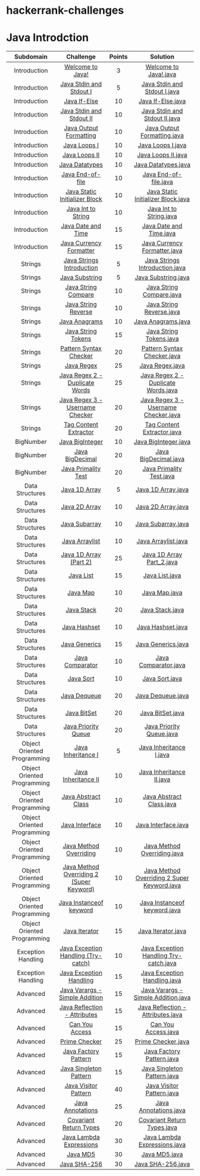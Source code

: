 # hackerrank-challenges

# Java Introdction

|          Subdomain          |                                                         Challenge                                                        | Points |                                                                                         Solution                                                                                        |
|:---------------------------:|:------------------------------------------------------------------------------------------------------------------------:|:------:|:---------------------------------------------------------------------------------------------------------------------------------------------------------------------------------------:|
|         Introduction        | [Welcome to Java!](https://www.hackerrank.com/challenges/welcome-to-java)                                                |    3   | [Welcome to Java!.java](https://github.com/cengizhankarabel/hackerrank-challenges/tree/master/src/Welcome_To_Java)                                                  |
|         Introduction        | [Java Stdin and Stdout I](https://www.hackerrank.com/challenges/java-stdin-and-stdout-1)                                 |    5   | [Java Stdin and Stdout I.java](https://github.com/cengizhankarabel/hackerrank-challenges/tree/master/src/Java_Stdin_and_Stdout_I)                                       |
|         Introduction        | [Java If-Else](https://www.hackerrank.com/challenges/java-if-else)                                                       |   10   | [Java If-Else.java](https://https://github.com/cengizhankarabel/hackerrank-challenges/tree/master/src/Java_If_Else)                                                        |
|         Introduction        | [Java Stdin and Stdout II](https://www.hackerrank.com/challenges/java-stdin-stdout)                                      |   10   | [Java Stdin and Stdout II.java](https://github.com/cengizhankarabel/hackerrank-challenges/tree/master/src/Java_Stdin_and_Stdout_II)                                      |
|         Introduction        | [Java Output Formatting](https://www.hackerrank.com/challenges/java-output-formatting)                                   |   10   | [Java Output Formatting.java](https://github.com/cengizhankarabel/hackerrank-challenges/tree/master/src/Java_Output_Formatting)                                            |
|         Introduction        | [Java Loops I](https://www.hackerrank.com/challenges/java-loops-i)                                                       |   10   | [Java Loops I.java](https://github.com/cengizhankarabel/hackerrank-challenges/tree/master/src/Java_Loops_I)                                                      |
|         Introduction        | [Java Loops II](https://www.hackerrank.com/challenges/java-loops)                                                        |   10   | [Java Loops II.java](https://github.com/cengizhankarabel/hackerrank-challenges/tree/master/src/Java_Loops_II)                                                     |
|         Introduction        | [Java Datatypes](https://www.hackerrank.com/challenges/java-datatypes)                                                   |   10   | [Java Datatypes.java](https://github.com/cengizhankarabel/hackerrank-challenges/tree/master/src/Java_Datatypes)                                                      |
|         Introduction        | [Java End-of-file](https://www.hackerrank.com/challenges/java-end-of-file)                                               |   10   | [Java End-of-file.java](https://github.com/cengizhankarabel/hackerrank-challenges/tree/master/src/Java_End_Of_File)                                                    |
|         Introduction        | [Java Static Initializer Block](https://www.hackerrank.com/challenges/java-static-initializer-block)                     |   10   | [Java Static Initializer Block.java](https://github.com/cengizhankarabel/hackerrank-challenges/tree/master/src/Java_Static_Initializer_Block)                                   |
|         Introduction        | [Java Int to String](https://www.hackerrank.com/challenges/java-int-to-string)                                           |   10   | [Java Int to String.java](https://github.com/cengizhankarabel/hackerrank-challenges/tree/master/src/JavaIntToString)                                              |
|         Introduction        | [Java Date and Time](https://www.hackerrank.com/challenges/java-date-and-time)                                           |   15   | [Java Date and Time.java](https://github.com/cengizhankarabel/hackerrank-challenges/tree/master/src/Java_Date_And_Time)                                              |
|         Introduction        | [Java Currency Formatter](https://www.hackerrank.com/challenges/java-currency-formatter)                                 |   15   | [Java Currency Formatter.java](https://github.com/cengizhankarabel/hackerrank-challenges/tree/master/src/Java_Currency_Formatter)                                           |
|           Strings           | [Java Strings Introduction](https://www.hackerrank.com/challenges/java-strings-introduction)                             |    5   | [Java Strings Introduction.java](https://github.com/cengizhankarabel/hackerrank-challenges/tree/master/src/Java_Strings_Introduction)                                              |
|           Strings           | [Java Substring](https://www.hackerrank.com/challenges/java-substring)                                                   |    5   | [Java Substring.java](https://github.com/cengizhankarabel/hackerrank-challenges/tree/master/src/Java_Substring)                                                           |
|           Strings           | [Java String Compare](https://www.hackerrank.com/challenges/java-string-compare)                                         |   10   | [Java String Compare.java](https://github.com/cengizhankarabel/hackerrank-challenges/tree/master/src/Java_Substring_Comparisons)                                                    |
|           Strings           | [Java String Reverse](https://www.hackerrank.com/challenges/java-string-reverse)                                         |   10   | [Java String Reverse.java](https://github.com/cengizhankarabel/hackerrank-challenges/tree/master/src/Java_String_Reverse)                                                    |
|           Strings           | [Java Anagrams](https://www.hackerrank.com/challenges/java-anagrams)                                                     |   10   | [Java Anagrams.java](https://github.com/cengizhankarabel/hackerrank-challenges/tree/master/src/Java_Anagrams)                                                            |
|           Strings           | [Java String Tokens](https://www.hackerrank.com/challenges/java-string-tokens)                                           |   15   | [Java String Tokens.java](https://github.com/cengizhankarabel/hackerrank-challenges/tree/master/src/Java_String_Tokens)                                                     |
|           Strings           | [Pattern Syntax Checker](https://www.hackerrank.com/challenges/pattern-syntax-checker)                                   |   20   | [Pattern Syntax Checker.java](https://github.com/cengizhankarabel/hackerrank-challenges/tree/master/src/Pattern_Syntax_Checker)                                                 |
|           Strings           | [Java Regex](https://www.hackerrank.com/challenges/java-regex)                                                           |   25   | [Java Regex.java](https://github.com/cengizhankarabel/hackerrank-challenges/tree/master/src/Java_Regex)                                                               |
|           Strings           | [Java Regex 2 - Duplicate Words](https://www.hackerrank.com/challenges/duplicate-word)                                   |   25   | [Java Regex 2 - Duplicate Words.java](https://github.com/cengizhankarabel/hackerrank-challenges/tree/master/src/Java_Regex_2_Duplicate_Words)                                   |
|           Strings           | [Java Regex 3 - Username Checker](https://www.hackerrank.com/challenges/valid-username-checker)                          |   20   | [Java Regex 3 - Username Checker.java](https://github.com/cengizhankarabel/hackerrank-challenges/tree/master/src/Valid_Username_Regular_Expression)                                  |
|           Strings           | [Tag Content Extractor](https://www.hackerrank.com/challenges/tag-content-extractor)                                     |   20   | [Tag Content Extractor.java](https://github.com/cengizhankarabel/hackerrank-challenges/tree/master/src/Tag_Content_Extractor)                                                  |
|          BigNumber          | [Java BigInteger](https://www.hackerrank.com/challenges/java-biginteger)                                                 |   10   | [Java BigInteger.java](https://github.com/cengizhankarabel/hackerrank-challenges/tree/master/src/Java_BigInteger)                                                        |
|          BigNumber          | [Java BigDecimal](https://www.hackerrank.com/challenges/java-bigdecimal)                                                 |   20   | [Java BigDecimal.java](https://github.com/cengizhankarabel/hackerrank-challenges/tree/master/src/Java_BigDecimal)                                                        |
|          BigNumber          | [Java Primality Test](https://www.hackerrank.com/challenges/java-primality-test)                                         |   20   | [Java Primality Test.java](https://github.com/cengizhankarabel/hackerrank-challenges/tree/master/src/Java_Primality_Test)                                                  |
|       Data Structures       | [Java 1D Array](https://www.hackerrank.com/challenges/java-1d-array-introduction)                                        |    5   | [Java 1D Array.java](https://github.com/cengizhankarabel/hackerrank-challenges/tree/master/src/Java_1D_Array)                                                |
|       Data Structures       | [Java 2D Array](https://www.hackerrank.com/challenges/java-2d-array)                                                     |   10   | [Java 2D Array.java](https://github.com/cengizhankarabel/hackerrank-challenges/tree/master/src/Java_2D_Array)                                                |
|       Data Structures       | [Java Subarray](https://www.hackerrank.com/challenges/java-negative-subarray)                                            |   10   | [Java Subarray.java](https://github.com/cengizhankarabel/hackerrank-challenges/tree/master/src/Java_Subarray)                                                  |
|       Data Structures       | [Java Arraylist](https://www.hackerrank.com/challenges/java-arraylist)                                                   |   10   | [Java Arraylist.java](https://github.com/cengizhankarabel/hackerrank-challenges/tree/master/src/Java_Arraylist)                                                 |
|       Data Structures       | [Java 1D Array (Part 2)](https://www.hackerrank.com/challenges/java-1d-array)                                            |   25   | [Java 1D Array Part_2.java](https://github.com/cengizhankarabel/hackerrank-challenges/tree/master/src/Java_1D_Array_Part_2)                                   |
|       Data Structures       | [Java List](https://www.hackerrank.com/challenges/java-list)                                                             |   15   | [Java List.java](https://github.com/cengizhankarabel/hackerrank-challenges/tree/master/src/Java_List)                                                      |
|       Data Structures       | [Java Map](https://www.hackerrank.com/challenges/phone-book)                                                             |   10   | [Java Map.java](https://github.com/cengizhankarabel/hackerrank-challenges/tree/master/src/Java_Map)                                                       |
|       Data Structures       | [Java Stack](https://www.hackerrank.com/challenges/java-stack)                                                           |   20   | [Java Stack.java](https://github.com/cengizhankarabel/hackerrank-challenges/tree/master/src/Java_Stack)                                                     |
|       Data Structures       | [Java Hashset](https://www.hackerrank.com/challenges/java-hashset)                                                       |   10   | [Java Hashset.java](https://github.com/cengizhankarabel/hackerrank-challenges/tree/master/src/Java_Hashset)                                                   |
|       Data Structures       | [Java Generics](https://www.hackerrank.com/challenges/java-generics)                                                     |   15   | [Java Generics.java](https://github.com/cengizhankarabel/hackerrank-challenges/tree/master/src/Java_Generics)                                                  |
|       Data Structures       | [Java Comparator](https://www.hackerrank.com/challenges/java-comparator)                                                 |   10   | [Java Comparator.java](https://github.com/cengizhankarabel/hackerrank-challenges/tree/master/src/Java_Comparator)                                                |
|       Data Structures       | [Java Sort](https://www.hackerrank.com/challenges/java-sort)                                                             |   10   | [Java Sort.java](https://github.com/cengizhankarabel/hackerrank-challenges/tree/master/src/Java_Sort)                                                      |
|       Data Structures       | [Java Dequeue](https://www.hackerrank.com/challenges/java-dequeue)                                                       |   20   | [Java Dequeue.java](https://github.com/cengizhankarabel/hackerrank-challenges/tree/master/src/Java_Dequeue)                                                   |
|       Data Structures       | [Java BitSet](https://www.hackerrank.com/challenges/java-bitset)                                                         |   20   | [Java BitSet.java](https://github.com/cengizhankarabel/hackerrank-challenges/tree/master/src/Java_BitSet)                                                    |
|       Data Structures       | [Java Priority Queue](https://www.hackerrank.com/challenges/java-priority-queue)                                         |   20   | [Java Priority Queue.java](https://github.com/cengizhankarabel/hackerrank-challenges/tree/master/src/Java_Priority_Queue)                                          |
| Object Oriented Programming | [Java Inheritance I](https://www.hackerrank.com/challenges/java-inheritance-1)                                           |    5   | [Java Inheritance I.java](https://github.com/cengizhankarabel/hackerrank-challenges/tree/master/src/Java_Inheritance_I)                             |
| Object Oriented Programming | [Java Inheritance II](https://www.hackerrank.com/challenges/java-inheritance-2)                                          |   10   | [Java Inheritance II.java](https://github.com/cengizhankarabel/hackerrank-challenges/tree/master/src/Java_Inheritance_II)                            |
| Object Oriented Programming | [Java Abstract Class](https://www.hackerrank.com/challenges/java-abstract-class)                                         |   10   | [Java Abstract Class.java](https://github.com/cengizhankarabel/hackerrank-challenges/tree/master/src/Java_Abstract_Class)                            |
| Object Oriented Programming | [Java Interface](https://www.hackerrank.com/challenges/java-interface)                                                   |   10   | [Java Interface.java](https://github.com/cengizhankarabel/hackerrank-challenges/tree/master/src/Java_Interface)                                   |
| Object Oriented Programming | [Java Method Overriding](https://www.hackerrank.com/challenges/java-method-overriding)                                   |   10   | [Java Method Overriding.java](https://github.com/cengizhankarabel/hackerrank-challenges/tree/master/src/Java_Method_Overriding)                         |
| Object Oriented Programming | [Java Method Overriding 2 (Super Keyword)](https://www.hackerrank.com/challenges/java-method-overriding-2-super-keyword) |   10   | [Java Method Overriding 2 Super Keyword.java](https://github.com/cengizhankarabel/hackerrank-challenges/tree/master/src/Java_Method_Overriding_2_Super_Keyword) |
| Object Oriented Programming | [Java Instanceof keyword](https://www.hackerrank.com/challenges/java-instanceof-keyword)                                 |   10   | [Java Instanceof keyword.java](https://github.com/cengizhankarabel/hackerrank-challenges/tree/master/src/Java_Instanceof_Keyword)                        |
| Object Oriented Programming | [Java Iterator](https://www.hackerrank.com/challenges/java-iterator)                                                     |   15   | [Java Iterator.java](https://github.com/cengizhankarabel/hackerrank-challenges/tree/master/src/Java_Iterator)                                    |
|      Exception Handling     | [Java Exception Handling (Try-catch)](https://www.hackerrank.com/challenges/java-exception-handling-try-catch)           |   10   | [Java Exception Handling Try-catch.java](https://github.com/cengizhankarabel/hackerrank-challenges/tree/master/src/Java_Exception_Handling_Try_Catch)                     |
|      Exception Handling     | [Java Exception Handling](https://www.hackerrank.com/challenges/java-exception-handling)                                 |   15   | [Java Exception Handling.java](https://github.com/cengizhankarabel/hackerrank-challenges/tree/master/src/Java_Exception_Handling)                                   |
|           Advanced          | [Java Varargs - Simple Addition](https://www.hackerrank.com/challenges/simple-addition-varargs)                          |   15   | [Java Varargs - Simple Addition.java](https://github.com/cengizhankarabel/hackerrank-challenges/tree/master/src/Java_Varargs_Simple_Addition)                                    |
|           Advanced          | [Java Reflection - Attributes](https://www.hackerrank.com/challenges/java-reflection-attributes)                         |   15   | [Java Reflection - Attributes.java](https://github.com/cengizhankarabel/hackerrank-challenges/tree/master/src/Java_Reflection_Attributes)                                        |
|           Advanced          | [Can You Access](https://www.hackerrank.com/challenges/can-you-access)                                                   |   15   | [Can You Access.java](https://github.com/cengizhankarabel/hackerrank-challenges/tree/master/src/Can_You_Access)                                                        |
|           Advanced          | [Prime Checker](https://www.hackerrank.com/challenges/prime-checker)                                                     |   25   | [Prime Checker.java](https://github.com/cengizhankarabel/hackerrank-challenges/tree/master/src/Prime_Checker)                                                           |
|           Advanced          | [Java Factory Pattern](https://www.hackerrank.com/challenges/java-factory)                                               |   15   | [Java Factory Pattern.java](https://github.com/cengizhankarabel/hackerrank-challenges/tree/master/src/Java_Factory_Pattern)                                                  |
|           Advanced          | [Java Singleton Pattern](https://www.hackerrank.com/challenges/java-singleton)                                           |   15   | [Java Singleton Pattern.java](https://github.com/cengizhankarabel/hackerrank-challenges/tree/master/src/Java_Singleton_Pattern)                                                |
|           Advanced          | [Java Visitor Pattern](https://www.hackerrank.com/challenges/java-vistor-pattern)                                        |   40   | [Java Visitor Pattern.java](https://github.com/cengizhankarabel/hackerrank-challenges/tree/master/src/Java_Visitor_Pattern)                                                  |
|           Advanced          | [Java Annotations](https://www.hackerrank.com/challenges/java-annotations)                                               |   25   | [Java Annotations.java](https://github.com/cengizhankarabel/hackerrank-challenges/tree/master/src/Java_Annotations)                                                        |
|           Advanced          | [Covariant Return Types](https://www.hackerrank.com/challenges/java-covariance)                                          |   20   | [Covariant Return Types.java](https://github.com/cengizhankarabel/hackerrank-challenges/tree/master/src/Covariant_Return_Types)                                                |
|           Advanced          | [Java Lambda Expressions](https://www.hackerrank.com/challenges/java-lambda-expressions)                                 |   30   | [Java Lambda Expressions.java](https://github.com/cengizhankarabel/hackerrank-challenges/tree/master/src/Java_Lambda_Expressions)                                               |
|           Advanced          | [Java MD5](https://www.hackerrank.com/challenges/java-md5)                                                               |   30   | [Java MD5.java](https://github.com/cengizhankarabel/hackerrank-challenges/tree/master/src/Java_MD5)                                                                |
|           Advanced          | [Java SHA-256](https://www.hackerrank.com/challenges/sha-256)                                                            |   30   | [Java SHA-256.java](https://github.com/cengizhankarabel/hackerrank-challenges/tree/master/src/Java_SHA_256)                                                            |

